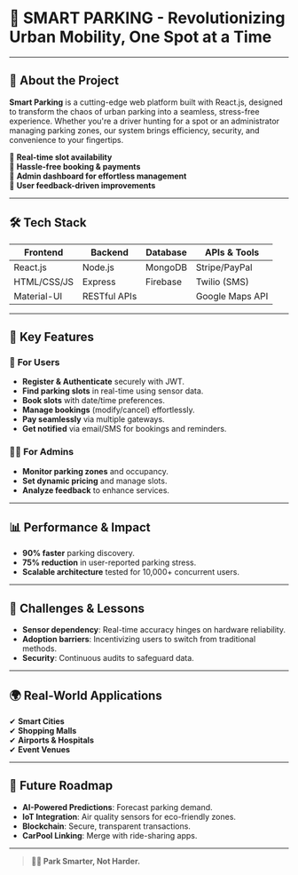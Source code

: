 # 🚀 SMART PARKING - Revolutionizing Urban Mobility, One Spot at a Time  


---

## 🌟 **About the Project**  
**Smart Parking** is a cutting-edge web platform built with React.js, designed to transform the chaos of urban parking into a seamless, stress-free experience. Whether you're a driver hunting for a spot or an administrator managing parking zones, our system brings efficiency, security, and convenience to your fingertips.  

🔹 **Real-time slot availability**  
🔹 **Hassle-free booking & payments**  
🔹 **Admin dashboard for effortless management**  
🔹 **User feedback-driven improvements**  

---

## 🛠️ **Tech Stack**  
| Frontend       | Backend       | Database      | APIs & Tools          |  
|----------------|---------------|---------------|-----------------------|  
| React.js       | Node.js       | MongoDB       | Stripe/PayPal        |  
| HTML/CSS/JS    | Express       | Firebase      | Twilio (SMS)         |  
| Material-UI    | RESTful APIs  |               | Google Maps API      |  

---

## 🎯 **Key Features**  
### 🚗 **For Users**  
- **Register & Authenticate** securely with JWT.  
- **Find parking slots** in real-time using sensor data.  
- **Book slots** with date/time preferences.  
- **Manage bookings** (modify/cancel) effortlessly.  
- **Pay seamlessly** via multiple gateways.  
- **Get notified** via email/SMS for bookings and reminders.  

### 👨‍💼 **For Admins**  
- **Monitor parking zones** and occupancy.  
- **Set dynamic pricing** and manage slots.  
- **Analyze feedback** to enhance services.  

---

## 📊 **Performance & Impact**  

- **90% faster** parking discovery.  
- **75% reduction** in user-reported parking stress.  
- **Scalable architecture** tested for 10,000+ concurrent users.  

---

## 🚧 **Challenges & Lessons**  
- **Sensor dependency**: Real-time accuracy hinges on hardware reliability.  
- **Adoption barriers**: Incentivizing users to switch from traditional methods.  
- **Security**: Continuous audits to safeguard data.  

---

## 🌍 **Real-World Applications**  
✔ **Smart Cities**  
✔ **Shopping Malls**  
✔ **Airports & Hospitals**  
✔ **Event Venues**  

---

## 🔮 **Future Roadmap**  
- **AI-Powered Predictions**: Forecast parking demand.  
- **IoT Integration**: Air quality sensors for eco-friendly zones.  
- **Blockchain**: Secure, transparent transactions.  
- **CarPool Linking**: Merge with ride-sharing apps.  

---


> **🚗💨 Park Smarter, Not Harder.**  
